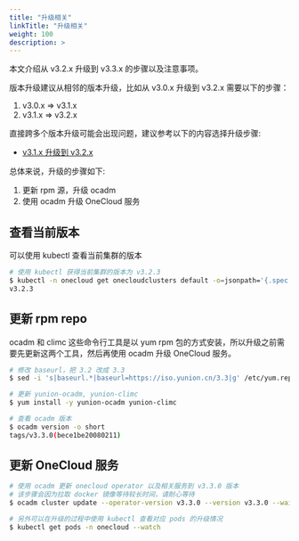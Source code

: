 ```yaml
---
title: "升级相关"
linkTitle: "升级相关"
weight: 100
description: >
---
```


本文介绍从 v3.2.x 升级到 v3.3.x 的步骤以及注意事项。

版本升级建议从相邻的版本升级，比如从 v3.0.x 升级到 v3.2.x 需要以下的步骤：

1. v3.0.x => v3.1.x
2. v3.1.x => v3.2.x

直接跨多个版本升级可能会出现问题，建议参考以下的内容选择升级步骤:

- [v3.1.x 升级到 v3.2.x](https://opensource.yunion.cn/v3.2/docs/setup/upgrade)

总体来说，升级的步骤如下:

1. 更新 rpm 源，升级 ocadm
2. 使用 ocadm 升级 OneCloud 服务

## 查看当前版本

可以使用 kubectl 查看当前集群的版本

```bash
# 使用 kubectl 获得当前集群的版本为 v3.2.3
$ kubectl -n onecloud get onecloudclusters default -o=jsonpath='{.spec.version}'
v3.2.3
```

## 更新 rpm repo

ocadm 和 climc 这些命令行工具是以 yum rpm 包的方式安装，所以升级之前需要先更新这两个工具，然后再使用 ocadm 升级 OneCloud 服务。

```bash
# 修改 baseurl，把 3.2 改成 3.3
$ sed -i 's|baseurl.*|baseurl=https://iso.yunion.cn/3.3|g' /etc/yum.repos.d/yunion.repo

# 更新 yunion-ocadm, yunion-climc
$ yum install -y yunion-ocadm yunion-climc

# 查看 ocadm 版本
$ ocadm version -o short
tags/v3.3.0(bece1be20080211)
```

## 更新 OneCloud 服务

```bash
# 使用 ocadm 更新 onecloud operator 以及相关服务到 v3.3.0 版本
# 该步骤会因为拉取 docker 镜像等待较长时间，请耐心等待
$ ocadm cluster update --operator-version v3.3.0 --version v3.3.0 --wait

# 另外可以在升级的过程中使用 kubectl 查看对应 pods 的升级情况
$ kubectl get pods -n onecloud --watch
```
